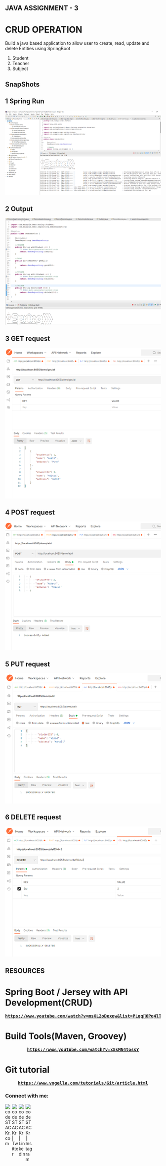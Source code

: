 ## JAVA ASSIGNMENT - 3
# CRUD OPERATION
Build a java based application to allow user to create, read, update and delete Entities using SpringBoot
1. Student
2. Teacher
3. Subject

## SnapShots
## 1 Spring Run
![web](https://github.com/Joschy1976/CRUD-Operation/blob/main/Images/1.png)
## 2 Output
![web](https://github.com/Joschy1976/CRUD-Operation/blob/main/Images/2.png)
## 3 GET request
![web](https://github.com/Joschy1976/CRUD-Operation/blob/main/Images/3.png)
## 4 POST request
![web](https://github.com/Joschy1976/CRUD-Operation/blob/main/Images/4.png)
## 5 PUT request
![web](https://github.com/Joschy1976/CRUD-Operation/blob/main/Images/5.png)
## 6 DELETE request
![web](https://github.com/Joschy1976/CRUD-Operation/blob/main/Images/6.png)

## RESOURCES
# Spring Boot / Jersey with API Development(CRUD)
<pre><center><a href="https://www.youtube.com/watch?v=msXL2oDexqw&list=PLqq6Pq4lTTbx8p2oCgcAQGQyqN8XeA1x"><b>https://www.youtube.com/watch?v=msXL2oDexqw&list=PLqq6Pq4lTTbx8p2oCgcAQGQyqN8XeA1x</b></a></center></pre>

# Build Tools(Maven, Groovey) 
<pre><center><a href="https://www.youtube.com/watch?v=x8sMN4tossY"><b>https://www.youtube.com/watch?v=x8sMN4tossY</b></a></center></pre>

# Git tutorial
<pre><center><a href="https://www.vogella.com/tutorials/Git/article.html"><b>https://www.vogella.com/tutorials/Git/article.html</b></a></center></pre>


### Connect with me:

[<img align="left" alt="codeSTACKr.com" width="22px" src="https://img.icons8.com/?size=512&id=n9d0Hm43JCPK&format=png" />][website]
[<img align="left" alt="codeSTACKr | Twitter" width="22px" src="https://img.icons8.com/fluency/48/twitter.png" />][twitter]
[<img align="left" alt="codeSTACKr | LinkedIn" width="22px" src="https://raw.githubusercontent.com/rahuldkjain/github-profile-readme-generator/master/src/images/icons/Social/linked-in-alt.svg" />][linkedin]
[<img align="left" alt="codeSTACKr | Instagram" width="22px" src="https://raw.githubusercontent.com/rahuldkjain/github-profile-readme-generator/master/src/images/icons/Social/instagram.svg" />][instagram]

<br />

[website]: https://shinchancode.github.io/3d-react-portfolio/
[twitter]: https://twitter.com/CodeShinchan
[instagram]: https://www.instagram.com/aarti.rathiii
[linkedin]: https://www.linkedin.com/in/aarti-rathi-a6031814b/

